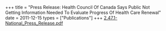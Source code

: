 +++
title = "Press Release: Health Council Of Canada Says Public Not Getting Information Needed To Evaluate Progress Of Health Care Renewal"
date = 2011-12-15
types = ["Publications"]
+++
[2.47.1-National_Press_Release.pdf](/files/2.47.1-National_Press_Release.pdf)
